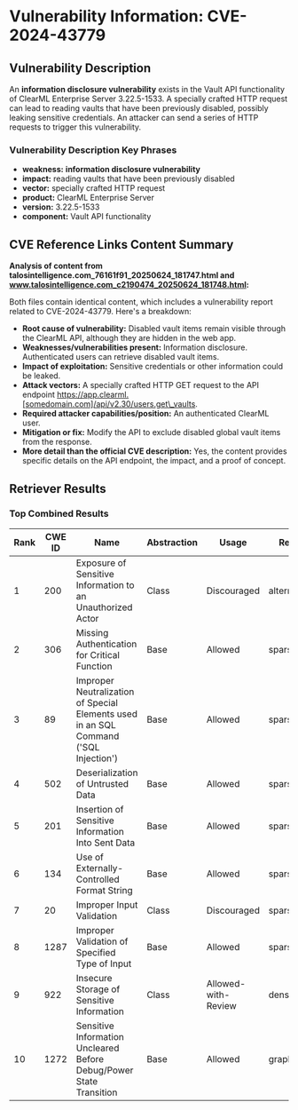 # Vulnerability Information: CVE-2024-43779

## Vulnerability Description
An **information disclosure vulnerability** exists in the Vault API functionality of ClearML Enterprise Server 3.22.5-1533. A specially crafted HTTP request can lead to reading vaults that have been previously disabled, possibly leaking sensitive credentials. An attacker can send a series of HTTP requests to trigger this vulnerability.

### Vulnerability Description Key Phrases
- **weakness:** **information disclosure vulnerability**
- **impact:** reading vaults that have been previously disabled
- **vector:** specially crafted HTTP request
- **product:** ClearML Enterprise Server
- **version:** 3.22.5-1533
- **component:** Vault API functionality

## CVE Reference Links Content Summary
**Analysis of content from talosintelligence.com_76161f91_20250624_181747.html and www.talosintelligence.com_c2190474_20250624_181748.html:**

Both files contain identical content, which includes a vulnerability report related to CVE-2024-43779. Here's a breakdown:

*   **Root cause of vulnerability:** Disabled vault items remain visible through the ClearML API, although they are hidden in the web app.
*   **Weaknesses/vulnerabilities present:** Information disclosure. Authenticated users can retrieve disabled vault items.
*   **Impact of exploitation:** Sensitive credentials or other information could be leaked.
*   **Attack vectors:** A specially crafted HTTP GET request to the API endpoint https://app.clearml.[somedomain.com]/api/v2.30/users.get\_vaults.
*   **Required attacker capabilities/position:** An authenticated ClearML user.
*   **Mitigation or fix:** Modify the API to exclude disabled global vault items from the response.
*   **More detail than the official CVE description:** Yes, the content provides specific details on the API endpoint, the impact, and a proof of concept.

## Retriever Results

### Top Combined Results

| Rank | CWE ID | Name | Abstraction | Usage  | Retrievers | Individual Scores |
|------|--------|------|-------------|-------|------------|-------------------|
| 1 | 200 | Exposure of Sensitive Information to an Unauthorized Actor | Class | Discouraged | alternate_terms | 0.800 |
| 2 | 306 | Missing Authentication for Critical Function | Base | Allowed | sparse | 0.281 |
| 3 | 89 | Improper Neutralization of Special Elements used in an SQL Command ('SQL Injection') | Base | Allowed | sparse | 0.277 |
| 4 | 502 | Deserialization of Untrusted Data | Base | Allowed | sparse | 0.275 |
| 5 | 201 | Insertion of Sensitive Information Into Sent Data | Base | Allowed | sparse | 0.274 |
| 6 | 134 | Use of Externally-Controlled Format String | Base | Allowed | sparse | 0.267 |
| 7 | 20 | Improper Input Validation | Class | Discouraged | sparse | 0.263 |
| 8 | 1287 | Improper Validation of Specified Type of Input | Base | Allowed | sparse | 0.262 |
| 9 | 922 | Insecure Storage of Sensitive Information | Class | Allowed-with-Review | dense | 0.560 |
| 10 | 1272 | Sensitive Information Uncleared Before Debug/Power State Transition | Base | Allowed | graph | 0.002 |


